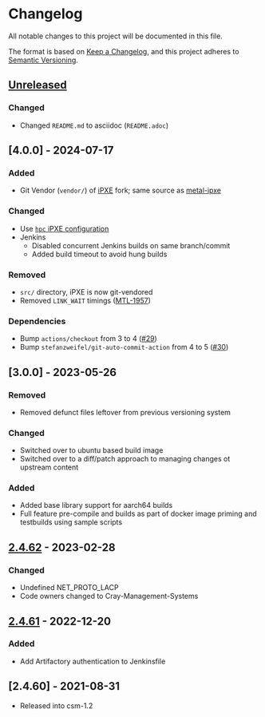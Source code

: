 # Changelog
All notable changes to this project will be documented in this file.

The format is based on [Keep a Changelog](https://keepachangelog.com/en/1.0.0/),
and this project adheres to [Semantic Versioning](https://semver.org/spec/v2.0.0.html).

## [Unreleased]

### Changed

- Changed `README.md` to asciidoc (`README.adoc`)

## [4.0.0] - 2024-07-17
### Added

- Git Vendor (`vendor/`) of [iPXE](https://github.com/Cray-HPE/ipxe) fork; same source as [metal-ipxe](https://github.com/Cray-HPE/metal-ipxe)

### Changed

- Use [`hpc` iPXE configuration](https://github.com/Cray-HPE/ipxe/tree/master/src/config/hpc)
- Jenkins
    - Disabled concurrent Jenkins builds on same branch/commit
    - Added build timeout to avoid hung builds

### Removed
- `src/` directory, iPXE is now git-vendored
- Removed `LINK_WAIT` timings ([MTL-1957](https://jira-pro.it.hpe.com:8443/browse/MTL-1957))

### Dependencies
- Bump `actions/checkout` from 3 to 4 ([#29](https://github.com/Cray-HPE/ipxe-tpsw-clone/pull/29))
- Bump `stefanzweifel/git-auto-commit-action` from 4 to 5 ([#30](https://github.com/Cray-HPE/ipxe-tpsw-clone/pull/30))

## [3.0.0] - 2023-05-26
### Removed
- Removed defunct files leftover from previous versioning system
### Changed
- Switched over to ubuntu based build image
- Switched over to a diff/patch approach to managing changes ot upstream content
### Added
- Added base library support for aarch64 builds
- Full feature pre-compile and builds as part of docker image priming and testbuilds using sample scripts

## [2.4.62] - 2023-02-28
### Changed
- Undefined NET_PROTO_LACP
- Code owners changed to Cray-Management-Systems

## [2.4.61] - 2022-12-20
### Added
- Add Artifactory authentication to Jenkinsfile

## [2.4.60] - 2021-08-31
- Released into csm-1.2

[Unreleased]: https://github.com/Cray-HPE/ipxe-tpsw-clone/compare/v2.4.62...HEAD
[2.4.62]: https://github.com/Cray-HPE/ipxe-tpsw-clone/compare/v2.4.61...2.4.62
[2.4.61]: https://github.com/Cray-HPE/ipxe-tpsw-clone/compare/v2.4.60...2.4.61	
